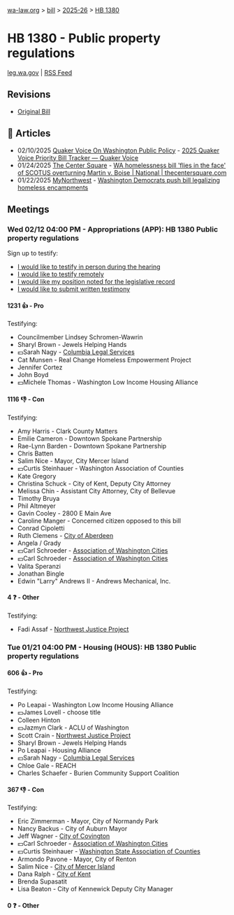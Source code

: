 [wa-law.org](/) > [bill](/bill/) > [2025-26](/bill/2025-26/) > [HB 1380](/bill/2025-26/hb/1380/)

# HB 1380 - Public property regulations
[leg.wa.gov](https://app.leg.wa.gov/billsummary?BillNumber=1380&Year=2025&Initiative=false) | [RSS Feed](./rss.xml)

## Revisions
* [Original Bill](1/)

## 📰 Articles
* 02/10/2025 [Quaker Voice On Washington Public Policy](/org/quaker_voice_on_washington_public_policy/) - [2025 Quaker Voice Priority Bill Tracker — Quaker Voice](https://www.quakervoicewa.org/2025-quaker-voice-priority-bills/#:~:text=HB%201380)
* 01/24/2025 [The Center Square](/org/the_center_square/) - [WA homelessness bill 'flies in the face' of SCOTUS overturning Martin v. Boise | National | thecentersquare.com](https://www.thecentersquare.com/national/article_23fb6c02-da8d-11ef-adb6-cb72701fc8ec.html#:~:text=House%20Bill%201380)
* 01/22/2025 [MyNorthwest](/org/mynorthwest/) - [Washington Democrats push bill legalizing homeless encampments](https://mynorthwest.com/ktth/ktth-opinion/rantz-washington-democrats-bill-legalizes-homeless-encampments-stops-cities-from-restrictions/4031418#:~:text=House%20Bill%201360)

## Meetings
### Wed 02/12 04:00 PM - Appropriations (APP): HB 1380 Public property regulations
Sign up to testify:
* [I would like to testify in person during the hearing](https://app.leg.wa.gov/csi/Testifier/Add?chamber=House&mId=32773&aId=163319&caId=25539&tId=1)
* [I would like to testify remotely](https://app.leg.wa.gov/csi/Testifier/Add?chamber=House&mId=32773&aId=163319&caId=25539&tId=2)
* [I would like my position noted for the legislative record](https://app.leg.wa.gov/csi/Testifier/Add?chamber=House&mId=32773&aId=163319&caId=25539&tId=3)
* [I would like to submit written testimony](https://app.leg.wa.gov/csi/Testifier/Add?chamber=House&mId=32773&aId=163319&caId=25539&tId=4)

#### 1231 👍 - Pro
Testifying:
* Councilmember Lindsey Schromen-Wawrin
* Sharyl Brown - Jewels Helping Hands
* 💵Sarah Nagy - [Columbia Legal Services](/org/columbia_legal_services/)
* Cat Munsen - Real Change Homeless Empowerment Project
* Jennifer Cortez
* John Boyd
* 💵Michele Thomas - Washington Low Income Housing Alliance

#### 1116 👎 - Con
Testifying:
* Amy Harris - Clark County Matters
* Emilie Cameron - Downtown Spokane Partnership
* Rae-Lynn Barden - Downtown Spokane Partnership
* Chris Batten
* Salim Nice - Mayor, City Mercer Island
* 💵Curtis Steinhauer - Washington Association of Counties
* Kate Gregory
* Christina Schuck - City of Kent, Deputy City Attorney
* Melissa Chin - Assistant City Attorney, City of Bellevue
* Timothy Bruya
* Phil Altmeyer
* Gavin Cooley - 2800 E Main Ave
* Caroline Manger - Concerned citizen opposed to this bill
* Conrad Cipoletti
* Ruth Clemens - [City of Aberdeen](/org/city_of_aberdeen/)
* Angela / Grady
* 💵Carl Schroeder - [Association of Washington Cities](/org/association_of_washington_cities/)
* 💵Carl Schroeder - [Association of Washington Cities](/org/association_of_washington_cities/)
* Valita Speranzi
* Jonathan Bingle
* Edwin "Larry" Andrews II - Andrews Mechanical, Inc.

#### 4 ❓ - Other
Testifying:
* Fadi Assaf - [Northwest Justice Project](/org/northwest_justice_project/)

### Tue 01/21 04:00 PM - Housing (HOUS): HB 1380 Public property regulations
#### 606 👍 - Pro
Testifying:
* Po Leapai - Washington Low Income Housing Alliance
* 💵James Lovell - choose title
* Colleen Hinton
* 💵Jazmyn Clark - ACLU of Washington
* Scott Crain - [Northwest Justice Project](/org/northwest_justice_project/)
* Sharyl Brown - Jewels Helping Hands
* Po Leapai - Housing Alliance
* 💵Sarah Nagy - [Columbia Legal Services](/org/columbia_legal_services/)
* Chloe Gale - REACH
* Charles Schaefer - Burien Community Support Coalition

#### 367 👎 - Con
Testifying:
* Eric Zimmerman - Mayor, City of Normandy Park
* Nancy Backus - City of Auburn Mayor
* Jeff Wagner - [City of Covington](/org/city_of_covington/)
* 💵Carl Schroeder - [Association of Washington Cities](/org/association_of_washington_cities/)
* 💵Curtis Steinhauer - [Washington State Association of Counties](/org/washington_state_association_of_counties/)
* Armondo Pavone - Mayor, City of Renton
* Salim Nice - [City of Mercer Island](/org/city_of_mercer_island/)
* Dana Ralph - [City of Kent](/org/city_of_kent/)
* Brenda Supasatit
* Lisa Beaton - City of Kennewick Deputy City Manager

#### 0 ❓ - Other
